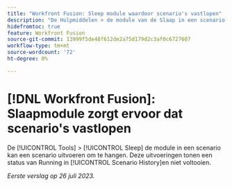 ```yaml
---
title: "Workfront Fusion: Sleep module waardoor scenario's vastlopen"
description: "De Hulpmiddelen > de module van de Slaap in een scenario kunnen een scenario veroorzaken om uitvoering te hangen. Deze uitvoeringen tonen een status van Running in de Geschiedenis van het Scenario, en beëindigen niet."
hidefromtoc: true
feature: Workfront Fusion
source-git-commit: 13999f5de48f612de2a75d179d2c3af0c6727607
workflow-type: tm+mt
source-wordcount: '72'
ht-degree: 0%

---
```



# [!DNL Workfront Fusion]: Slaapmodule zorgt ervoor dat scenario&#39;s vastlopen

De [!UICONTROL Tools] > [!UICONTROL Sleep] de module in een scenario kan een scenario uitvoeren om te hangen. Deze uitvoeringen tonen een status van Running in [!UICONTROL Scenario History]en niet voltooien.

_Eerste verslag op 26 juli 2023._

